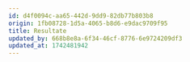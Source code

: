 ```yaml
---
id: d4f0094c-aa65-442d-9dd9-82db77b803b8
origin: 1fb08728-1d5a-4065-b8d6-e9dac9709f95
title: Resultate
updated_by: 668b8e8a-6f34-46cf-8776-6e9724209df3
updated_at: 1742481942
---
```

